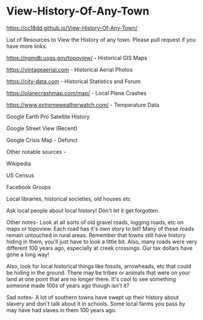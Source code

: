 # View-History-Of-Any-Town
https://cc18dd.github.io/View-History-Of-Any-Town/

List of Resources to View the History of any town. Please pull request if you have more links.

https://ngmdb.usgs.gov/topoview/  - Historical GIS Maps

https://vintageaerial.com - Historical Aerial Photos

https://city-data.com - Historical Statistics and Forum

https://planecrashmap.com/map/ - Local Plane Crashes

https://www.extremeweatherwatch.com/ - Temperature Data

Google Earth Pro Satellite History

Google Street View (Recent)

Google Crisis Map - Defunct

Other notable sources -

Wikipedia

US Census

Facebook Groups

Local libraries, historical societies, old houses etc

Ask local people about local history! Don't let it get forgotten.

Other notes-
Look at all sorts of old gravel roads, logging roads, etc on maps or topoview. Each road has it's own story to tell! Many of these roads remain untouched in rural areas. Remember that towns still have history hiding in them, you'll just have to look a little bit. Also, many roads were very different 100 years ago, especially at creek crossings. Our tax dollars have gone a long way!

Also, look for local historical things like fossils, arrowheads, etc that could be hiding in the ground. There may be tribes or animals that were on your land at one point that are no longer there. It's cool to see something someone made 100s of years ago though isn't it?

Sad notes-
A lot of southern towns have swept up their history about slavery and don't talk about it in schools. Some local farms you pass by may have had slaves in them 100 years ago.
